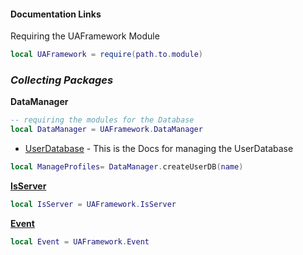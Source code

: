 #### **Documentation Links**

Requiring the UAFramework Module

``` lua
local UAFramework = require(path.to.module)
```

### *Collecting Packages*

**DataManager**

``` lua
-- requiring the modules for the Database
local DataManager = UAFramework.DataManager
```

- [UserDatabase](doc/UserDatabase) - This is the Docs for managing the UserDatabase
``` lua
local ManageProfiles= DataManager.createUserDB(name)
```


[**IsServer**](doc/IsServer)
``` lua
local IsServer = UAFramework.IsServer
```

[**Event**](doc/Event)
``` lua
local Event = UAFramework.Event
```